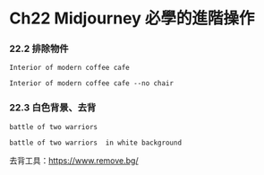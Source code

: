 # Ch22 Midjourney 必學的進階操作


### 22.2 排除物件

`Interior of modern coffee cafe`

`Interior of modern coffee cafe --no chair`

### 22.3 白色背景、去背

`battle of two warriors`

`battle of two warriors  in white background`

去背工具：https://www.remove.bg/